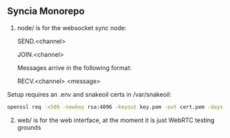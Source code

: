 ## Syncia Monorepo

1. node/ is for the websocket sync node:

    SEND.\<channel>

    JOIN.\<channel>

    Messages arrive in the following format:

    RECV.\<channel> \<message>

Setup requires an .env and snakeoil certs in /var/snakeoil:
```bash
openssl req -x509 -newkey rsa:4096 -keyout key.pem -out cert.pem -days 365
```
2. web/ is for the web interface, at the moment it is just WebRTC testing grounds
